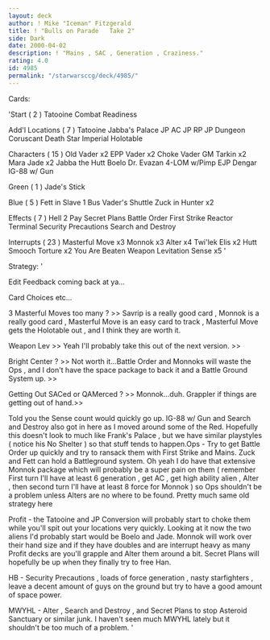 ```yaml
---
layout: deck
author: ! Mike "Iceman" Fitzgerald
title: ! "Bulls on Parade   Take 2"
side: Dark
date: 2000-04-02
description: ! "Mains , SAC , Generation , Craziness."
rating: 4.0
id: 4985
permalink: "/starwarsccg/deck/4985/"
---
```

Cards: 

'Start  ( 2 )
Tatooine
Combat Readiness

Add'l Locations  ( 7 )
Tatooine  Jabba's Palace
JP  AC
JP  RP
JP  Dungeon
Coruscant
Death Star
Imperial Holotable

Characters  ( 15 )
Old Vader x2
EPP Vader x2
Choke Vader
GM Tarkin x2
Mara Jade x2
Jabba the Hutt
Boelo
Dr. Evazan
4-LOM w/Pimp
EJP Dengar
IG-88 w/ Gun

Green  ( 1 )
Jade's Stick

Blue  ( 5 )
Fett in Slave 1
Bus
Vader's Shuttle
Zuck in Hunter x2

Effects  ( 7 )
Hell 2 Pay
Secret Plans
Battle Order
First Strike
Reactor Terminal
Security Precautions
Search and Destroy

Interrupts  ( 23 )
Masterful Move x3
Monnok x3
Alter x4
Twi'lek
Elis x2
Hutt Smooch
Torture x2
You Are Beaten
Weapon Levitation
Sense  x5 '

Strategy: '

Edit  Feedback coming back at ya...

Card Choices etc...

3 Masterful Moves too many ? >> Savrip is a really good card , Monnok is a really good card ,
Masterful Move is an easy card to track , Masterful Move gets the Holotable out , and I think they
are worth it.

Weapon Lev >> Yeah I'll probably take this out of the next version. >>

Bright Center ? >> Not worth it...Battle Order and Monnoks will waste the Ops , and I don't have
the space package to back it and a Battle Ground System up.  >>

Getting Out SACed or QAMerced ? >> Monnok...duh. Grappler if things are getting out of hand.>>

Told you the Sense count would quickly go up. IG-88 w/ Gun and Search and Destroy also got in here as I moved around some of the Red. Hopefully this doesn't look to much like Frank's Palace , but we have similar playstyles ( notice his No Shelter ) so that stuff tends to happen.Ops - Try to get Battle Order up quickly and try to ransack them with First Strike and Mains. Zuck and Fett can hold a Battleground system. Oh yeah I do have that extensive Monnok package which will probably be a super pain on them ( remember  First turn I'll have at least 6 generation , get AC , get high ability alien , Alter , then second turn I'll have at least 8 force for Monnok ) so Ops shouldn't be a problem unless Alters are no where to be found. Pretty much same old strategy here 

Profit - the Tatooine and JP Conversion will probably start to choke them while you'll spit out your locations very quickly. Looking at it now the two aliens I'd probably start would be Boelo and Jade. Monnok will work over their hand size and if they have doubles and are interrupt heavy as many Profit decks are you'll grapple and Alter them around a bit. Secret Plans will hopefully be up when they finally try to free Han.

HB - Security Precautions , loads of force generation , nasty starfighters , leave a decent amount of guys on the ground but try to have a good amount of space power.

MWYHL - Alter , Search and Destroy ,  and Secret Plans to stop Asteroid Sanctuary or similar junk. I haven't seen much MWYHL lately but it shouldn't be too much of a problem.   '
